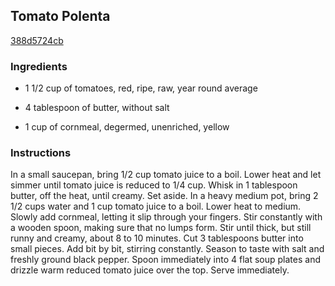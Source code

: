## Tomato Polenta

[388d5724cb](http://www.epicurious.com/recipes/food/views/tomato-polenta-15426)

### Ingredients

 - 1 1/2 cup of tomatoes, red, ripe, raw, year round average

 - 4 tablespoon of butter, without salt

 - 1 cup of cornmeal, degermed, unenriched, yellow

### Instructions

In a small saucepan, bring 1/2 cup tomato juice to a boil. Lower heat and let simmer until tomato juice is reduced to 1/4 cup. Whisk in 1 tablespoon butter, off the heat, until creamy. Set aside. In a heavy medium pot, bring 2 1/2 cups water and 1 cup tomato juice to a boil. Lower heat to medium. Slowly add cornmeal, letting it slip through your fingers. Stir constantly with a wooden spoon, making sure that no lumps form. Stir until thick, but still runny and creamy, about 8 to 10 minutes. Cut 3 tablespoons butter into small pieces. Add bit by bit, stirring constantly. Season to taste with salt and freshly ground black pepper. Spoon immediately into 4 flat soup plates and drizzle warm reduced tomato juice over the top. Serve immediately.